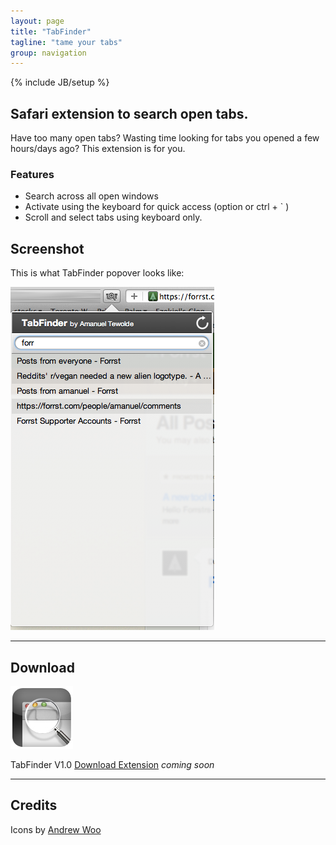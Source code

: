 ```yaml
---
layout: page
title: "TabFinder"
tagline: "tame your tabs"
group: navigation
---
```

{% include JB/setup %}

## Safari extension to search open tabs.

Have too many open tabs? Wasting time looking for tabs you opened a few hours/days ago? This extension is for you.

### Features
 * Search across all open windows
 * Activate using the keyboard for quick access (option or ctrl + &#96; )
 * Scroll and select tabs using keyboard only.

## Screenshot
This is what TabFinder popover looks like:

![image](original.png)

--- 

## Download
[![image](TabFinderIcon.png)](TabFinder.safariextz)

TabFinder V1.0 [Download Extension](TabFinder.safariextz) *coming soon*

--- 

## Credits

Icons by [Andrew Woo](http://myuniverseisyours.com/)



